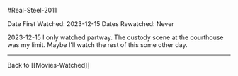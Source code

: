 #Real-Steel-2011

Date First Watched:  2023-12-15
Dates Rewatched:  Never

2023-12-15
I only watched partway.  The custody scene at the courthouse was my limit.  Maybe I'll watch the rest of this some other day.

---
Back to [[Movies-Watched]]